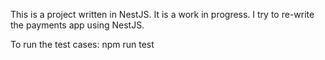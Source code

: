 This is a project written in NestJS. It is a work in progress.
I try to re-write the payments app using NestJS.

To run the test cases:
npm run test
